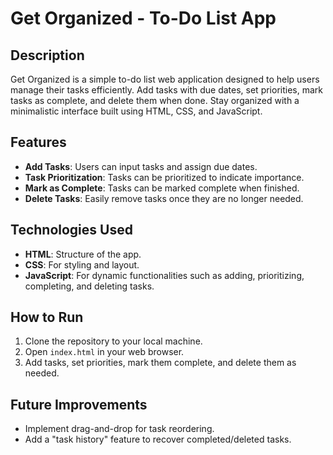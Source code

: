 # Get Organized - To-Do List App

## Description
Get Organized is a simple to-do list web application designed to help users manage their tasks efficiently. Add tasks with due dates, set priorities, mark tasks as complete, and delete them when done. Stay organized with a minimalistic interface built using HTML, CSS, and JavaScript.

## Features
- **Add Tasks**: Users can input tasks and assign due dates.
- **Task Prioritization**: Tasks can be prioritized to indicate importance.
- **Mark as Complete**: Tasks can be marked complete when finished.
- **Delete Tasks**: Easily remove tasks once they are no longer needed.

## Technologies Used
- **HTML**: Structure of the app.
- **CSS**: For styling and layout.
- **JavaScript**: For dynamic functionalities such as adding, prioritizing, completing, and deleting tasks.

## How to Run
1. Clone the repository to your local machine.
2. Open `index.html` in your web browser.
3. Add tasks, set priorities, mark them complete, and delete them as needed.

## Future Improvements
- Implement drag-and-drop for task reordering.
- Add a "task history" feature to recover completed/deleted tasks.

